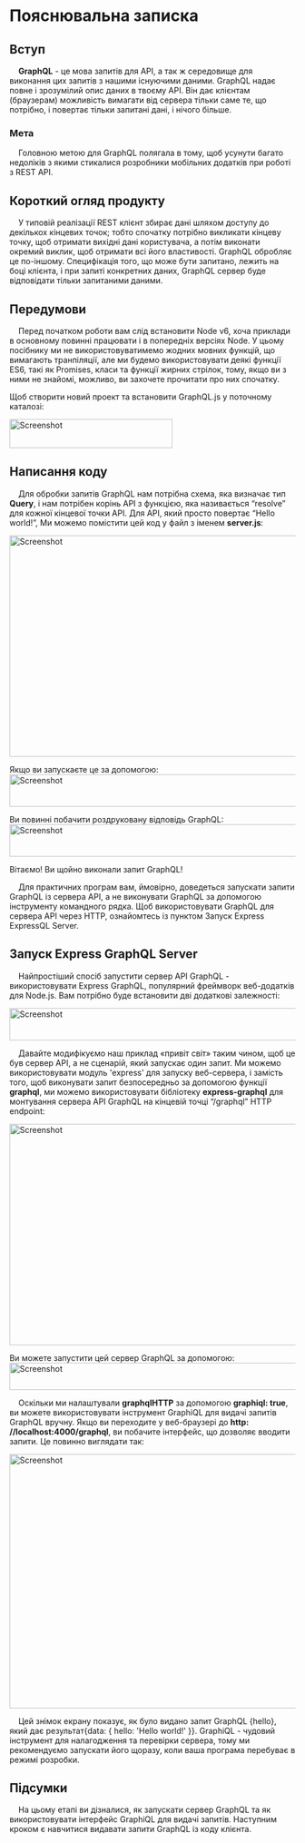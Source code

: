 # Пояснювальна записка


## Вступ


&#160;&#160;&#160;&#160;**GraphQL** - це мова запитів для API, а так ж середовище для виконання цих запитів з нашими існуючими даними. 
GraphQL надає повне і зрозумілий опис даних в твоєму API. Він дає клієнтам (браузерам) можливість вимагати від сервера тільки саме те, 
що потрібно, і повертає тільки запитані дані, і нічого більше.

### Мета

&#160;&#160;&#160;&#160;Головною метою для GraphQL полягала в тому, 
щоб усунути багато недоліків з якими стикалися розробники мобільних додатків при роботі з REST API.



## Короткий огляд продукту

&#160;&#160;&#160;&#160;У типовій реалізації REST клієнт збирає дані шляхом доступу до декількох кінцевих точок; тобто спочатку потрібно викликати кінцеву точку, щоб отримати вихідні дані користувача, а потім виконати окремий виклик, щоб отримати всі його властивості. GraphQL обробляє це по-іншому. Специфікація того, що може бути запитано, лежить на боці клієнта, і при запиті конкретних даних, GraphQL сервер буде відповідати тільки запитаними даними.

## Передумови
&#160;&#160;&#160;&#160;Перед початком роботи вам слід встановити Node v6, хоча приклади в основному повинні працювати і в попередніх версіях Node. У цьому посібнику ми не використовуватимемо жодних мовних функцій, що вимагають транпіляції, але ми будемо використовувати деякі функції ES6, такі як Promises, класи та функції жирних стрілок, тому, якщо ви з ними не знайомі, можливо, ви захочете прочитати про них спочатку.

Щоб створити новий проект та встановити GraphQL.js у поточному каталозі:

<img src="https://i2.paste.pics/CAX0X.png" width="287" height="51" alt="Screenshot">


## Написання коду 
&#160;&#160;&#160;&#160;Для обробки запитів GraphQL нам потрібна схема, яка визначає тип <b>Query</b>, і нам потрібен корінь API з функцією, яка називається “resolve” для кожної кінцевої точки API. Для API, який просто повертає “Hello world!”, Ми можемо помістити цей код у файл з іменем <b>server.js</b>:

<img src="https://i2.paste.pics/CAX6B.png" width="814" height="390" alt="Screenshot">

Якщо ви запускаєте це за допомогою:
<img src="https://i2.paste.pics/CAX83.png" width="927" height="57" alt="Screenshot">

Ви повинні побачити роздруковану відповідь GraphQL:
<img src="https://i2.paste.pics/CAX8F.png" width="927" height="57" alt="Screenshot">

Вітаємо! Ви щойно виконали запит GraphQL!

&#160;&#160;&#160;&#160;Для практичних програм вам, ймовірно, доведеться запускати запити GraphQL із сервера API, а не виконувати GraphQL за допомогою інструменту командного рядка. Щоб використовувати GraphQL для сервера API через HTTP, ознайомтесь із пунктом Запуск Express ExpressQL Server.

## Запуск Express GraphQL Server
&#160;&#160;&#160;&#160;Найпростіший спосіб запустити сервер API GraphQL - використовувати Express GraphQL, популярний фреймворк веб-додатків для Node.js. Вам потрібно буде встановити дві додаткові залежності:

<img src="https://i2.paste.pics/CAXAI.png" width="927" height="57" alt="Screenshot">

&#160;&#160;&#160;&#160;Давайте модифікуємо наш приклад «привіт світ» таким чином, щоб це був сервер API, а не сценарій, який запускає один запит. Ми можемо використовувати модуль 'express' для запуску веб-сервера, і замість того, щоб виконувати запит безпосередньо за допомогою функції **graphql**, ми можемо використовувати бібліотеку **express-graphql** для монтування сервера API GraphQL на кінцевій точці “/graphql” HTTP endpoint:

<img src="https://i2.paste.pics/2a8a0adc480e8a85b46cd2b3b5b3061a.png" width="814" height="390" alt="Screenshot">

Ви можете запустити цей сервер GraphQL за допомогою:
<img src="https://i2.paste.pics/71395808d28601d3d12ded5a8136582d.png" width="812" height="48" alt="Screenshot">

&#160;&#160;&#160;&#160;Оскільки ми налаштували **graphqlHTTP** за допомогою **graphiql: true**, ви можете використовувати інструмент GraphiQL для видачі запитів GraphQL вручну. Якщо ви переходите у веб-браузері до **http: //localhost:4000/graphql**, ви побачите інтерфейс, що дозволяє вводити запити. Це повинно виглядати так:

<img src="https://i2.paste.pics/cf62de69ab84a8efea01aee00db6ff2d.png" width="810" height="448" alt="Screenshot">

&#160;&#160;&#160;&#160;Цей знімок екрану показує, як було видано запит GraphQL {hello}, який дає результат{data: { hello: 'Hello world!' }}. GraphiQL - чудовий інструмент для налагодження та перевірки сервера, тому ми рекомендуємо запускати його щоразу, коли ваша програма перебуває в режимі розробки.

## Підсумки
&#160;&#160;&#160;&#160;На цьому етапі ви дізналися, як запускати сервер GraphQL та як використовувати інтерфейс GraphiQL для видачі запитів. Наступним кроком є навчитися видавати запити GraphQL із коду клієнта.
